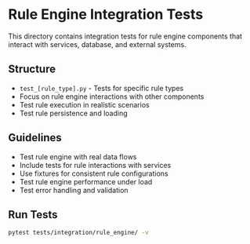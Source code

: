 # Rule Engine Integration Tests

This directory contains integration tests for rule engine components that interact with services, database, and external systems.

## Structure
- `test_[rule_type].py` - Tests for specific rule types
- Focus on rule engine interactions with other components
- Test rule execution in realistic scenarios
- Test rule persistence and loading

## Guidelines
- Test rule engine with real data flows
- Include tests for rule interactions with services
- Use fixtures for consistent rule configurations
- Test rule engine performance under load
- Test error handling and validation

## Run Tests
```bash
pytest tests/integration/rule_engine/ -v
```
